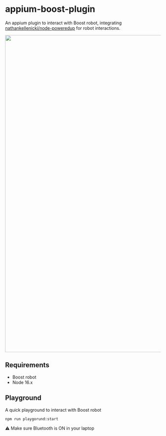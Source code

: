 # appium-boost-plugin

An appium plugin to interact with Boost robot, integrating [nathankellenicki/node-poweredup](https://github.com/nathankellenicki/node-poweredup) for robot interactions.

<img src="./docs/boost.gif" width="1024" />

## Requirements

* Boost robot
* Node 16.x

## Playground

A quick playground to interact with Boost robot

```sh
npm run playgorund:start
```

⚠ Make sure Bluetooth is ON in your laptop
